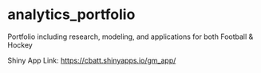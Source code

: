 # analytics_portfolio
Portfolio including research, modeling, and applications for both Football &amp; Hockey

Shiny App Link: https://cbatt.shinyapps.io/gm_app/
